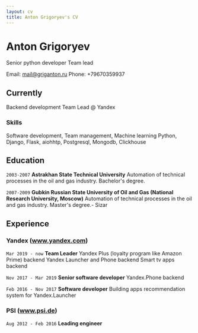 ```yaml
---
layout: cv
title: Anton Grigoryev's CV
---
```

# Anton Grigoryev 
Senior python developer
Team lead

<div id="webaddress">
Email: <a href="mail@griganton.ru">mail@griganton.ru</a>
Phone: +79670359937
</div>


## Currently

Backend development Team Lead @ Yandex

### Skills

Software development, Team management, Machine learning 
Python, Django, Flask, aiohhtp, Postgresql, Mongodb, Clickhouse 

## Education

`2003-2007`
__Astrakhan State Technical University__
Automation of technical processes in the oil and gas industry. Bachelor's degree.

`2007-2009`
__Gubkin Russian State University of Oil and Gas (National Research University, Moscow)__
Automation of technical processes in the oil and gas industry. Master's degree.- Sizar


## Experience

### Yandex (www.yandex.com)
`Mar 2019 - now`
__Team Leader__
Yandex Plus (loyalty program like Amazon Prime) backend
Yandex Launcher and Phone backend
Smart tv apps backend

`Nov 2017 - Mar 2019`
__Senior software developer__
Yandex.Phone backend 

`Feb 2016 - Nov 2017`
__Software developer__
Building apps recommendation system for Yandex.Launcher

### PSI (www.psi.de)
`Aug 2012 - Feb 2016`
__Leading engineer__

<!-- ### Footer

Last updated: Oct 2019 
-->

